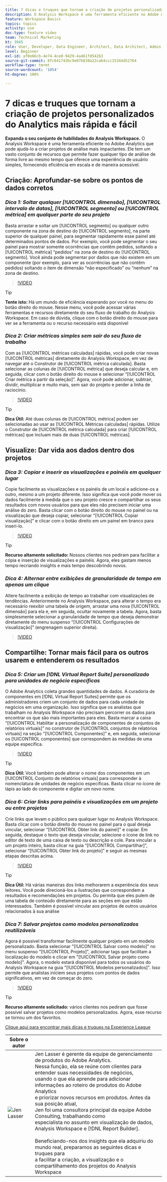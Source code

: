 ```yaml
---
title: 7 dicas e truques que tornam a criação de projetos personalizados do Analytics mais rápida e fácil
description: O Analysis Workspace é uma ferramenta eficiente no Adobe Analytics que pode ajudá-lo a criar projetos de análise mais impactantes. Ele tem um vasto conjunto de recursos que permite fazer qualquer tipo de análise de forma livre ao mesmo tempo que oferece uma experiência de usuário simples, fornecendo eficiência em escala e de maneira acessível.
feature: Workspace Basics
topics: topics
activity: use
doc-type: feature video
team: Technical Marketing
kt: 3945
role: User, Developer, Data Engineer, Architect, Data Architect, Admin, Leader
level: Beginner
exl-id: af0e66cb-4e74-4ce0-9429-4a461fd54263
source-git-commit: 8fc641743bc9e07b838a22ca64ccc15344d52764
workflow-type: tm+mt
source-wordcount: '1054'
ht-degree: 100%

---
```


# 7 dicas e truques que tornam a criação de projetos personalizados do Analytics mais rápida e fácil

**Expanda o seu conjunto de habilidades do Analysis Workspace.**
O Analysis Workspace é uma ferramenta eficiente no Adobe Analytics que pode ajudá-lo a criar projetos de análise mais impactantes. Ele tem um vasto conjunto de recursos que permite fazer qualquer tipo de análise de forma livre ao mesmo tempo que oferece uma experiência de usuário simples, fornecendo eficiência em escala e de maneira acessível.

## Criação: Aprofundar-se sobre os pontos de dados corretos

### ***Dica 1: Soltar qualquer [!UICONTROL dimensão], [!UICONTROL intervalo de datas], [!UICONTROL segmento] ou [!UICONTROL métrica] em qualquer parte do seu projeto***

Basta arrastar e soltar um [!UICONTROL segmento] ou qualquer outro componente na zona de destino do [!UICONTROL segmento], na parte superior de qualquer painel, para segmentar rapidamente esse painel até determinados pontos de dados. Por exemplo, você pode segmentar o seu painel para mostrar somente ocorrências que contêm pedidos, soltando a [!UICONTROL métrica] “pedidos” na zona de destino do [!UICONTROL segmento]. Você ainda pode segmentar por dados que não existem em um componente (por exemplo, para ver as ocorrências que não contêm pedidos) soltando o item de dimensão “não especificado” ou “nenhum” na zona de destino.

>[!VIDEO](https://video.tv.adobe.com/v/24036/?quality=12&learn=on)

>[!TIP]
>
>**Tente isto:** Há um mundo de eficiência esperando por você no menu do botão direito do mouse. Nesse menu, você pode acessar várias ferramentas e recursos diretamente do seu fluxo de trabalho do Analysis Workspace. Em caso de dúvida, clique com o botão direito do mouse para ver se a ferramenta ou o recurso necessário está disponível

### ***Dica 2: Criar métricas simples sem sair do seu fluxo de trabalho***

Com as [!UICONTROL métricas calculadas] rápidas, você pode criar novas [!UICONTROL métricas] diretamente do Analysis Workspace, em vez de navegar até o Construtor de [!UICONTROL métrica calculada]. Basta selecionar as colunas de [!UICONTROL métrica] que deseja calcular e, em seguida, clicar com o botão direito do mouse e selecionar “[!UICONTROL Criar métrica a partir da seleção]”. Agora, você pode adicionar, subtrair, dividir, multiplicar e muito mais, sem sair do projeto e perder a linha de raciocínio.

>[!VIDEO](https://video.tv.adobe.com/v/23126/?quality=12&learn=on)

>[!TIP]
>
>**Dica Útil:** Até duas colunas de [!UICONTROL métrica] podem ser selecionadas ao usar as [!UICONTROL Métricas calculadas] rápidas. Utilize o Construtor de [!UICONTROL métrica calculada] para criar [!UICONTROL métricas] que incluam mais de duas [!UICONTROL métricas].

## Visualize: Dar vida aos dados dentro dos projetos

### ***Dica 3: Copiar e inserir as visualizações e painéis em qualquer lugar***

Copie facilmente as visualizações e os painéis de um local e adicione-os a outro, mesmo a um projeto diferente. Isso significa que você pode mover os dados facilmente à medida que o seu projeto cresce e compartilhar os seus resultados com novos usuários para que eles não precisem iniciar uma análise do zero. Basta clicar com o botão direito do mouse no painel ou na visualização que deseja copiar, selecionar “[!UICONTROL Copiar visualização]” e clicar com o botão direito em um painel em branco para inseri-lo.

>[!VIDEO](https://video.tv.adobe.com/v/23230/?quality=12&learn=on)

>[!TIP]
>
>**Recurso altamente solicitado:** Nossos clientes nos pediram para facilitar a cópia e inserção de visualizações e painéis. Agora, eles gastam menos tempo recriando insights e mais tempo descobrindo novos.

### ***Dica 4: Alternar entre exibições de granularidade de tempo em apenas um clique***

Altere facilmente a exibição de tempo ao trabalhar com visualizações de tendências. Anteriormente no Analysis Workspace, para alterar o tempo era necessário reexibir uma tabela de origem, arrastar uma nova [!UICONTROL dimensão] para ela e, em seguida, ocultar novamente a tabela. Agora, basta simplesmente selecionar a granularidade de tempo que deseja demonstrar diretamente do menu suspenso “[!UICONTROL Configurações de visualização]” (engrenagem superior direita).

>[!VIDEO](https://video.tv.adobe.com/v/23548/?quality=12&learn=on)

## Compartilhe: Tornar mais fácil para os outros usarem e entenderem os resultados

### ***Dica 5: Criar um [!DNL Virtual Report Suite] personalizado para unidades de negócio específicas***

O Adobe Analytics coleta grandes quantidades de dados. A curadoria de componentes em [!DNL Virtual Report Suites] permite que os administradores criem um conjunto de dados para cada unidade de negócios em uma organização. Isso significa que os analistas que trabalham no Analysis Workspace não precisam percorrer os dados para encontrar os que são mais importantes para eles. Basta marcar a caixa “[!UICONTROL Habilitar a personalização de componentes de conjuntos de relatórios virtuais]” no construtor de [!UICONTROL conjuntos de relatórios virtuais] na seção “[!UICONTROL Componentes]” e, em seguida, selecionar os [!UICONTROL componentes] que correspondem às medidas de uma equipe específica.

>[!VIDEO](https://video.tv.adobe.com/v/23544/?quality=12&learn=on)

>[!TIP]
>
>**Dica Útil:** Você também pode alterar o nome dos componentes em um [!UICONTROL Conjunto de relatórios virtuais] para corresponder à nomenclatura de unidades de negócio específicas. Basta clicar no ícone de lápis ao lado do componente e digitar um novo nome.

### ***Dica 6: Criar links para painéis e visualizações em um projeto ou entre projetos***

Crie links que levam o público para qualquer lugar no Analysis Workspace. Basta clicar com o botão direito do mouse no painel para o qual deseja vincular, selecionar “[!UICONTROL Obter link do painel]” e copiar. Em seguida, destaque o texto que deseja vincular, selecione o ícone de link no editor de texto de uma caixa de texto ou descrição e cole. Para vincular a um projeto inteiro, basta clicar na guia “[!UICONTROL Compartilhar]”, selecionar “[!UICONTROL Obter link do projeto]” e seguir as mesmas etapas descritas acima.

>[!VIDEO](https://video.tv.adobe.com/v/23724/?quality=12&learn=on)

>[!TIP]
>
>**Dica Útil:** Há várias maneiras dos links melhorarem a experiência dos seus leitores. Você pode direcioná-los a ilustrações que correspondem a resultados e recomendações em projetos. Ou permita que eles pulem de uma tabela de conteúdo diretamente para as seções em que estão interessados. Também é possível vincular aos projetos de outros usuários relacionados à sua análise

### ***Dica 7: Salvar projetos como modelos personalizados reutilizáveis***

Agora é possível transformar facilmente qualquer projeto em um modelo personalizado. Basta selecionar &quot;[!UICONTROL Salvar como modelo]&quot; no menu suspenso &quot;[!UICONTROL Projeto]&quot;, adicionar tags que facilitam a localização do modelo e clicar em &quot;[!UICONTROL Salvar projeto como modelo]&quot;. Agora, o modelo estará disponível para todos os usuários do Analysis Workspace na guia &quot;[!UICONTROL Modelos personalizados]&quot;. Isso permite que analistas iniciem seus projetos com pontos de dados significativos, em vez de começar do zero.

>[!VIDEO](https://video.tv.adobe.com/v/23231/?quality=12&learn=on)

>[!TIP]
>
>**Recurso altamente solicitado:** vários clientes nos pediram que fosse possível salvar projetos como modelos personalizados. Agora, esse recurso se tornou um dos favoritos.

[Clique aqui para encontrar mais dicas e truques na Experience League](https://experienceleague.adobe.com/?search=tips&amp;lang=pt-BR#recommended/solutions/analytics)

| Sobre o autor |            |
|------------|------------|
| ![Jen Lasser](assets/jlasser-headshot-s.jpg) | Jen Lasser é gerente da equipe de gerenciamento de produtos do Adobe Analytics. <br> Nessa função, ela se reúne com clientes para entender suas necessidades de negócios, <br>usando o que ela aprende para adicionar informações ao roteiro de produtos do Adobe Analytics <br>e priorizar novos recursos em produtos. Antes da sua posição atual, <br>Jen foi uma consultora principal da equipe Adobe Consulting, trabalhando como <br>especialista no assunto em visualização de dados, Analysis Workspace e [!DNL Report Builder]. <br><br>Beneficiando-nos dos insights que ela adquiriu do mundo real, preparamos as seguintes dicas e truques para <br>a facilitar a criação, a visualização e o compartilhamento dos projetos do Analysis Workspace |
